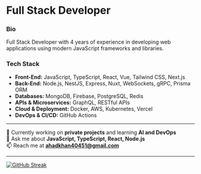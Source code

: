 # Full Stack Developer

### Bio
Full Stack Developer with 4 years of experience in developing web applications using modern JavaScript frameworks and
libraries.

### Tech Stack
- **Front-End:** JavaScript, TypeScript, React, Vue, Tailwind CSS, Next.js
- **Back-End:** Node.js, NestJS, Express, Nuxt, WebSockets, gRPC, Prisma ORM
- **Databases:** MongoDB, Firebase, PostgreSQL, Redis
- **APIs & Microservices:** GraphQL, RESTful APIs
- **Cloud & Deployment:** Docker, AWS, Kubernetes, Vercel
- **DevOps & CI/CD:** GitHub Actions

---

🔭 Currently working on **private projects** and learning **AI and DevOps**  
💬 Ask me about **JavaScript, TypeScript, React, Node.js**  
📫 Reach me at **ahadkhan40451@gmail.com**

---

[![GitHub Streak](https://github-readme-streak-stats.herokuapp.com/?user=ahadd40451)](https://github.com/ahadd40451)
